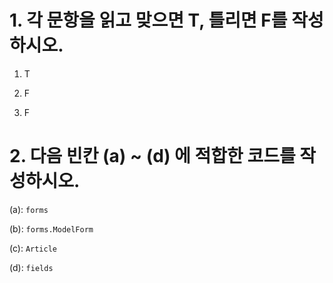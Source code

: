 # 1. 각 문항을 읽고 맞으면 T, 틀리면 F를 작성하시오.

1) T
2. F

3. F



# 2. 다음 빈칸 (a) ~ (d) 에 적합한 코드를 작성하시오.

(a): `forms`

(b): `forms.ModelForm`

(c): `Article`

(d): `fields`
